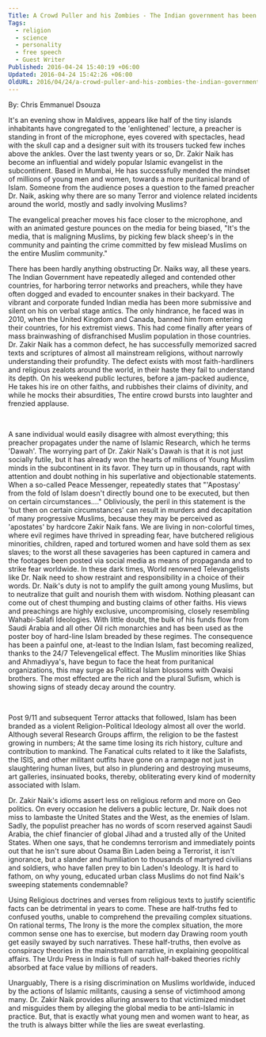```yaml
---
Title: A Crowd Puller and his Zombies - The Indian government has been silent on snakes in their backyard.
Tags:
  - religion
  - science
  - personality
  - free speech
  - Guest Writer
Published: 2016-04-24 15:40:19 +06:00
Updated: 2016-04-24 15:42:26 +06:00
OldURL: 2016/04/24/a-crowd-puller-and-his-zombies-the-indian-government-has-been-silent-on-snakes-in-their-backyard/
---
```


By: Chris Emmanuel Dsouza

It's an evening show in Maldives, appears like half of the tiny islands inhabitants have congregated to the 'enlightened' lecture, a preacher is standing in front of the microphone, eyes covered with spectacles, head with the skull cap and a designer suit with its trousers tucked few inches above the ankles. Over the last twenty years or so, Dr. Zakir Naik has become an influential and widely popular Islamic evangelist in the subcontinent. Based in Mumbai, He has successfully mended the mindset of millions of young men and women, towards a more puritanical brand of Islam. Someone from the audience poses a question to the famed preacher Dr. Naik, asking why there are so many Terror and violence related incidents around the world, mostly and sadly involving Muslims?

The evangelical preacher moves his face closer to the microphone, and with an animated gesture pounces on the media for being biased, "It's the media, that is maligning Muslims, by picking few black sheep's in the community and painting the crime committed by few mislead Muslims on the entire Muslim community."

There has been hardly anything obstructing Dr. Naiks way, all these years. The Indian Government have repeatedly alleged and contended other countries, for harboring terror networks and preachers, while they have often dogged and evaded to encounter snakes in their backyard. The vibrant and corporate funded Indian media has been more submissive and silent on his on verbal stage antics. The only hindrance, he faced was in 2010, when the United Kingdom and Canada, banned him from entering their countries, for his extremist views. This had come finally after years of mass brainwashing of disfranchised Muslim population in those countries. Dr. Zakir Naik has a common defect, he has successfully memorized sacred texts and scriptures of almost all mainstream religions, without narrowly understanding their profundity. The defect exists with most faith-hardliners and religious zealots around the world, in their haste they fail to understand its depth. On his weekend public lectures, before a jam-packed audience, He takes his ire on other faiths, and rubbishes their claims of divinity, and while he mocks their absurdities, The entire crowd bursts into laughter and frenzied applause.

&nbsp;

A sane individual would easily disagree with almost everything; this preacher propagates under the name of Islamic Research, which he terms 'Dawah'. The worrying part of Dr. Zakir Naik's Dawah is that it is not just socially futile, but it has already won the hearts of millions of Young Muslim minds in the subcontinent in its favor. They turn up in thousands, rapt with attention and doubt nothing in his superlative and objectionable statements. When a so-called Peace Messenger, repeatedly states that "'Apostasy' from the fold of Islam doesn't directly bound one to be executed, but then on certain circumstances...." Obliviously, the peril in this statement is the 'but then on certain circumstances' can result in murders and decapitation of many progressive Muslims, because they may be perceived as 'apostates' by hardcore Zakir Naik fans.
We are living in non-colorful times, where evil regimes have thrived in spreading fear, have butchered religious minorities, children, raped and tortured women and have sold them as sex slaves; to the worst all these savageries has been captured in camera and the footages been posted via social media as means of propaganda and to strike fear worldwide. In these dark times, World renowned Televangelists like Dr. Naik need to show restraint and responsibility in a choice of their words. Dr. Naik's duty is not to amplify the guilt among young Muslims, but to neutralize that guilt and nourish them with wisdom.
Nothing pleasant can come out of chest thumping and busting claims of other faiths. His views and preachings are highly exclusive, uncompromising, closely resembling Wahabi-Salafi Ideologies. With little doubt, the bulk of his funds flow from Saudi Arabia and all other Oil rich monarchies and has been used as the poster boy of hard-line Islam breaded by these regimes. The consequence has been a painful one, at-least to the Indian Islam, fast becoming realized, thanks to the 24/7 Televengelical effect. The Muslim minorities like Shias and Ahmadiyya's, have begun to face the heat from puritanical organizations, this may surge as Political Islam blossoms with Owaisi brothers. The most effected are the rich and the plural Sufism, which is showing signs of steady decay around the country.

&nbsp;

Post 9/11 and subsequent Terror attacks that followed, Islam has been branded as a violent Religion-Political Ideology almost all over the world. Although several Research Groups affirm, the religion to be the fastest growing in numbers; At the same time losing its rich history, culture and contribution to mankind. The Fanatical cults related to it like the Salafists, the ISIS, and other militant outfits have gone on a rampage not just in slaughtering human lives, but also in plundering and destroying museums, art galleries, insinuated books, thereby, obliterating every kind of modernity associated with Islam.

Dr. Zakir Naik's idioms assert less on religious reform and more on Geo politics. On every occasion he delivers a public lecture, Dr. Naik does not miss to lambaste the United States and the West, as the enemies of Islam. Sadly, the populist preacher has no words of scorn reserved against Saudi Arabia, the chief financier of global Jihad and a trusted ally of the United States. When one says, that he condemns terrorism and immediately points out that he isn't sure about Osama Bin Laden being a Terrorist, it isn't ignorance, but a slander and humiliation to thousands of martyred civilians and soldiers, who have fallen prey to bin Laden's Ideology. It is hard to fathom, on why young, educated urban class Muslims do not find Naik's sweeping statements condemnable?

Using Religious doctrines and verses from religious texts to justify scientific facts can be detrimental in years to come. These are half-truths fed to confused youths, unable to comprehend the prevailing complex situations. On rational terms, The Irony is the more the complex situation, the more common sense one has to exercise, but modern day Drawing room youth get easily swayed by such narratives. These half-truths, then evolve as conspiracy theories in the mainstream narrative, in explaining geopolitical affairs. The Urdu Press in India is full of such half-baked theories richly absorbed at face value by millions of readers.

Unarguably, There is a rising discrimination on Muslims worldwide, induced by the actions of Islamic militants, causing a sense of victimhood among many. Dr. Zakir Naik provides alluring answers to that victimized mindset and misguides them by alleging the global media to be anti-Islamic in practice. But, that is exactly what young men and women want to hear, as the truth is always bitter while the lies are sweat everlasting.
